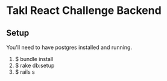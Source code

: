 # Takl React Challenge Backend

## Setup
You'll need to have postgres installed and running.

1. $ bundle install
2. $ rake db:setup
3. $ rails s
